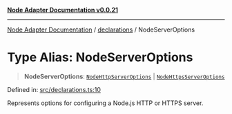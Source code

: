 [**Node Adapter Documentation v0.0.21**](../../README.md)

***

[Node Adapter Documentation](../../modules.md) / [declarations](../README.md) / NodeServerOptions

# Type Alias: NodeServerOptions

> **NodeServerOptions**: [`NodeHttpServerOptions`](NodeHttpServerOptions.md) \| [`NodeHttpsServerOptions`](NodeHttpsServerOptions.md)

Defined in: [src/declarations.ts:10](https://github.com/stonemjs/node-http-adapter/blob/b3024c4319ed00f9eb0215cf9f549bf3e7da590d/src/declarations.ts#L10)

Represents options for configuring a Node.js HTTP or HTTPS server.
